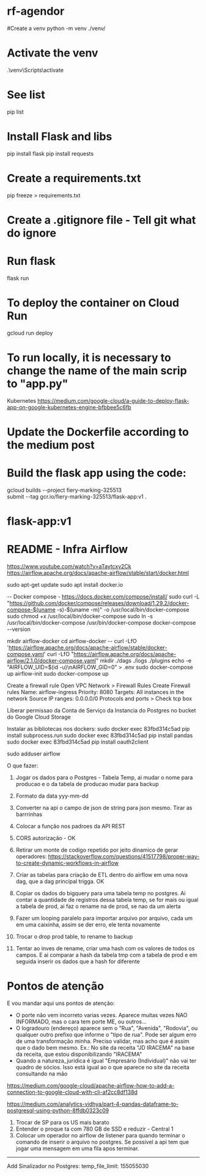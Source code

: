 # rf-agendor

#Create a venv
python -m venv ./venv/

# Activate the venv
.\venv\Scripts\activate

# See list
pip list

# Install Flask and libs
pip install flask
pip install requests


# Create a requirements.txt
pip freeze > requirements.txt

# Create a .gitignore file - Tell git what do ignore

# Run flask
flask run


# To deploy the container on Cloud Run
gcloud run deploy

# To run locally, it is necessary to change the name of the main scrip to "app.py"

Kubernetes
https://medium.com/google-cloud/a-guide-to-deploy-flask-app-on-google-kubernetes-engine-bfbbee5c6fb


# Update the Dockerfile according to the medium post

# Build the flask app using the code:
gcloud builds --project fiery-marking-325513\
    submit --tag gcr.io/fiery-marking-325513/flask-app:v1 .

# flask-app:v1 






# README - Infra Airflow

https://www.youtube.com/watch?v=aTaytcxy2Ck
https://airflow.apache.org/docs/apache-airflow/stable/start/docker.html

sudo apt-get update
sudo apt install docker.io

-- Docker compose - https://docs.docker.com/compose/install/
sudo curl -L "https://github.com/docker/compose/releases/download/1.29.2/docker-compose-$(uname -s)-$(uname -m)" -o /usr/local/bin/docker-compose
sudo chmod +x /usr/local/bin/docker-compose
sudo ln -s /usr/local/bin/docker-compose /usr/bin/docker-compose
docker-compose --version

mkdir airflow-docker
cd airflow-docker
-- curl -LfO 'https://airflow.apache.org/docs/apache-airflow/stable/docker-compose.yaml'
curl -LfO "https://airflow.apache.org/docs/apache-airflow/2.1.0/docker-compose.yaml"
mkdir ./dags ./logs ./plugins
echo -e "AIRFLOW_UID=$(id -u)\nAIRFLOW_GID=0" > .env
sudo docker-compose up airflow-init
sudo docker-compose up

Create a firewall rule Open VPC Network > Firewall Rules Create Firewall rules Name: airflow-ingress Priority: 8080 Targets: All instances in the network Source IP ranges: 0.0.0.0/0 Protocols and ports > Check tcp box


Liberar permissao da Conta de Serviço da Instancia do Postgres no bucket do Google Cloud Storage

Instalar as bibliotecas nos dockers:
sudo docker exec 83fbd314c5ad         pip install subprocess.run
sudo docker exec 83fbd314c5ad         pip install pandas
sudo docker exec 83fbd314c5ad         pip install oauth2client

sudo adduser airflow


O que fazer:
1. Jogar os dados para o Postgres - Tabela Temp, ai mudar o nome para producao e o da tabela de producao mudar para backup
2. Formato da data yyy-mm-dd
3. Converter na api o campo de json de string para json mesmo. Tirar as barrrinhas 
4. Colocar a função nos padroes da API REST 
5. CORS autorização - OK
6. Retirar um monte de codigo repetido por jeito dinamico de gerar operadores: https://stackoverflow.com/questions/41517798/proper-way-to-create-dynamic-workflows-in-airflow
7. Criar as tabelas para criação de ETL dentro do airflow em uma nova dag, que a dag principal trigga. OK
8. Copiar os dados do bigquery para uma tabela temp no postgres. Ai contar a quantidade de registros dessa tabela temp, se for mais ou igual a tabela de prod, ai faz o rename na de prod, se nao da um alerta
9. Fazer um looping paralelo para importar arquivo por arquivo, cada um em uma caixinha, assim se der erro, ele tenta novamente

10. Trocar o drop prod table, to rename to backup
11. Tentar ao inves de rename, criar uma hash com os valores de todos os campos. E ai comparar a hash da tabela tmp com a tabela de prod e em seguida inserir os dados que a hash for diferente

# Pontos de atenção
E vou mandar aqui uns pontos de atenção:
- O porte não vem incorreto varias vezes. Aparece muitas vezes NAO INFORMADO, mas o cara tem porte ME, ou outros...
- O logradouro (endereço) aparece sem o "Rua", "Avenida", "Rodovia", ou qualquer outro prefixo que informe o "tipo de rua". Pode ser algum erro de uma transformação minha. Preciso validar, mas acho que é assim que o dado bem mesmo. Ex.: No site da receita "JD IRACEMA" na base da receita, que estou disponibilizando "IRACEMA"
- Quando a natureza_juridica é igual "Empresário (Individual)" não vai ter quadro de sócios. Isso está igual ao o que aparece no site da receita consultando na mão




https://medium.com/google-cloud/apache-airflow-how-to-add-a-connection-to-google-cloud-with-cli-af2cc8df138d

https://medium.com/analytics-vidhya/part-4-pandas-dataframe-to-postgresql-using-python-8ffdb0323c09




1. Trocar de SP para os US mais barato
2. Entender o proque ta com 780 GB de SSD e reduzir - Central 1
3. Colocar um operador no airflow de listener para quando terminar o comando de inserir o arquivo no postgres. Se possivel a api tem que jogar uma mensagem em uma fila apos terminar.

----

Add Sinalizador no Postgres:
temp_file_limit: 155055030

